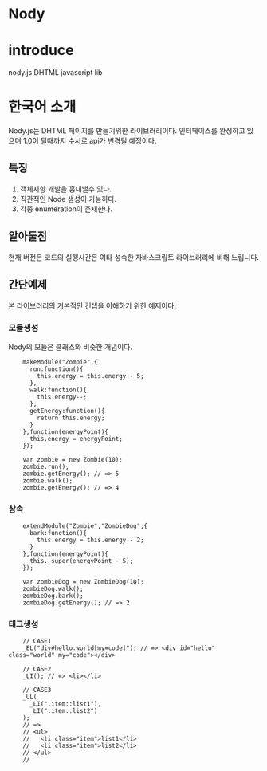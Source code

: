 Nody
====

# introduce #
nody.js DHTML javascript lib

# 한국어 소개 #
Nody.js는 DHTML 페이지를 만들기위한 라이브러리이다.
인터페이스를 완성하고 있으며 1.0이 될때까지 수시로 api가 변경될 예정이다.

## 특징 #
1. 객체지향 개발을 흉내낼수 있다.
2. 직관적인 Node 생성이 가능하다.
3. 각종 enumeration이 존재한다.

## 알아둘점 #
현재 버전은 코드의 실행시간은 여타 성숙한 자바스크립트 라이브러리에 비해 느립니다.

## 간단예제 #
본 라이브러리의 기본적인 컨샙을 이해하기 위한 예제이다.

### 모듈생성 #
Nody의 모듈은 클래스와 비슷한 개념이다.

        makeModule("Zombie",{
          run:function(){
            this.energy = this.energy - 5;
          },
          walk:function(){
            this.energy--;
          },
          getEnergy:function(){
            return this.energy;
          }
        },function(energyPoint){
          this.energy = energyPoint;
        });
        
        var zombie = new Zombie(10);
        zombie.run();
        zombie.getEnergy(); // => 5
        zombie.walk();
        zombie.getEnergy(); // => 4
        
### 상속 #
        
        extendModule("Zombie","ZombieDog",{
          bark:function(){
            this.energy = this.energy - 2;
          }
        },function(energyPoint){
          this._super(energyPoint - 5);
        });
        
        var zombieDog = new ZombieDog(10);
        zombieDog.walk();
        zombieDog.bark();
        zombieDog.getEnergy(); // => 2
        
### 태그생성 #
        
        // CASE1
        _EL("div#hello.world[my=code]"); // => <div id="hello" class="world" my="code"></div>
        
        // CASE2
        _LI(); // => <li></li>
        
        // CASE3
        _UL(
          _LI(".item::list1"),
          _LI(".item::list2")
        );
        // =>
        // <ul>
        //   <li class="item">list1</li>
        //   <li class="item">list2</li>
        // </ul>
        //
        

        






